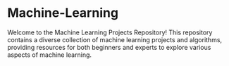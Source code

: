 # Machine-Learning
Welcome to the Machine Learning Projects Repository! This repository contains a diverse collection of machine learning projects and algorithms, providing resources for both beginners and experts to explore various aspects of machine learning.
